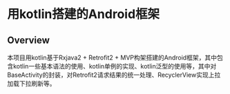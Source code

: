 # 用kotlin搭建的Android框架
## Overview
本项目用kotlin基于Rxjava2 + Retrofit2  + MVP构架搭建的Android框架，其中包含kotlin一些基本语法的使用、kotlin单例的实现、kotlin泛型的使用等，其中对BaseActivity的封装，对Retrofit2请求结果的统一处理、RecyclerView实现上拉加载下拉刷新等。